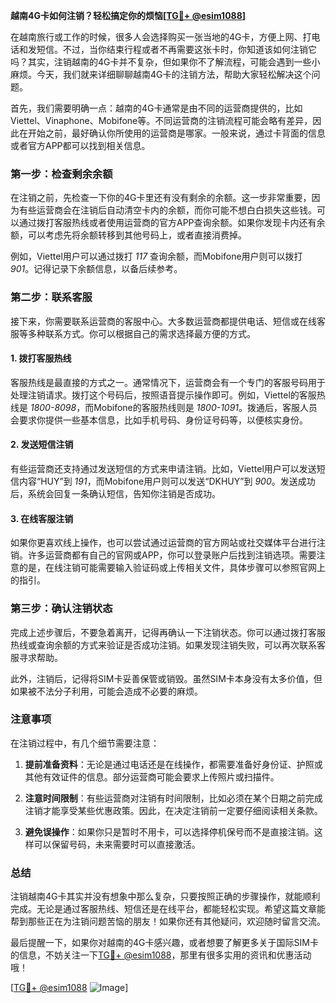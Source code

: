 **越南4G卡如何注销？轻松搞定你的烦恼[[TG💪+ @esim1088](https://t.me/s/esim1088)]**

在越南旅行或工作的时候，很多人会选择购买一张当地的4G卡，方便上网、打电话和发短信。不过，当你结束行程或者不再需要这张卡时，你知道该如何注销它吗？其实，注销越南的4G卡并不复杂，但如果你不了解流程，可能会遇到一些小麻烦。今天，我们就来详细聊聊越南4G卡的注销方法，帮助大家轻松解决这个问题。

首先，我们需要明确一点：越南的4G卡通常是由不同的运营商提供的，比如Viettel、Vinaphone、Mobifone等。不同运营商的注销流程可能会略有差异，因此在开始之前，最好确认你所使用的运营商是哪家。一般来说，通过卡背面的信息或者官方APP都可以找到相关信息。

### **第一步：检查剩余余额**
在注销之前，先检查一下你的4G卡里还有没有剩余的余额。这一步非常重要，因为有些运营商会在注销后自动清空卡内的余额，而你可能不想白白损失这些钱。可以通过拨打客服热线或者使用运营商的官方APP查询余额。如果你发现卡内还有余额，可以考虑先将余额转移到其他号码上，或者直接消费掉。

例如，Viettel用户可以通过拨打 *117* 查询余额，而Mobifone用户则可以拨打 *901*。记得记录下余额信息，以备后续参考。

### **第二步：联系客服**
接下来，你需要联系运营商的客服中心。大多数运营商都提供电话、短信或在线客服等多种联系方式。你可以根据自己的需求选择最方便的方式。

#### **1. 拨打客服热线**
客服热线是最直接的方式之一。通常情况下，运营商会有一个专门的客服号码用于处理注销请求。拨打这个号码后，按照语音提示操作即可。例如，Viettel的客服热线是 *1800-8098*，而Mobifone的客服热线则是 *1800-1091*。拨通后，客服人员会要求你提供一些基本信息，比如手机号码、身份证号码等，以便核实身份。

#### **2. 发送短信注销**
有些运营商还支持通过发送短信的方式来申请注销。比如，Viettel用户可以发送短信内容“HUY”到 *191*，而Mobifone用户则可以发送“DKHUY”到 *900*。发送成功后，系统会回复一条确认短信，告知你注销是否成功。

#### **3. 在线客服注销**
如果你更喜欢线上操作，也可以尝试通过运营商的官方网站或社交媒体平台进行注销。许多运营商都有自己的官网或APP，你可以登录账户后找到注销选项。需要注意的是，在线注销可能需要输入验证码或上传相关文件，具体步骤可以参照官网上的指引。

### **第三步：确认注销状态**
完成上述步骤后，不要急着离开，记得再确认一下注销状态。你可以通过拨打客服热线或查询余额的方式来验证是否成功注销。如果发现注销失败，可以再次联系客服寻求帮助。

此外，注销后，记得将SIM卡妥善保管或销毁。虽然SIM卡本身没有太多价值，但如果被不法分子利用，可能会造成不必要的麻烦。

### **注意事项**
在注销过程中，有几个细节需要注意：

1. **提前准备资料**：无论是通过电话还是在线操作，都需要准备好身份证、护照或其他有效证件的信息。部分运营商可能会要求上传照片或扫描件。
   
2. **注意时间限制**：有些运营商对注销有时间限制，比如必须在某个日期之前完成注销才能享受某些优惠政策。因此，在决定注销前一定要仔细阅读相关条款。

3. **避免误操作**：如果你只是暂时不用卡，可以选择停机保号而不是直接注销。这样可以保留号码，未来需要时可以直接激活。

### **总结**
注销越南4G卡其实并没有想象中那么复杂，只要按照正确的步骤操作，就能顺利完成。无论是通过客服热线、短信还是在线平台，都能轻松实现。希望这篇文章能帮到那些正在为注销问题苦恼的朋友！如果你还有其他疑问，欢迎随时留言交流。

最后提醒一下，如果你对越南的4G卡感兴趣，或者想要了解更多关于国际SIM卡的信息，不妨关注一下[TG💪+ @esim1088](https://t.me/s/esim1088)，那里有很多实用的资讯和优惠活动哦！

[[TG💪+ @esim1088](https://t.me/s/esim1088) ![Image](https://i.postimg.cc/4NQfJmqS/Snipaste-2025-05-13-00-14-12.png)]